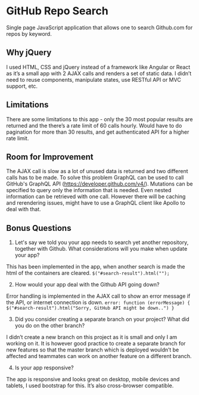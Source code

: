 # GitHub Repo Search
Single page JavaScript application that allows one to search Github.com for repos by keyword.

## Why jQuery
I used HTML, CSS and jQuery instead of a framework like Angular or React as it’s a small app with 2 AJAX calls and renders a set of static data. I didn’t need to reuse components, manipulate states, use RESTful API or MVC support, etc.

## Limitations
There are some limitations to this app - only the 30 most popular results are returned and the there’s a rate limit of 60 calls hourly. Would have to do pagination for more than 30 results, and get authenticated API for a higher rate limit.

## Room for Improvement
The AJAX call is slow as a lot of unused data is returned and two different calls has to be made. To solve this problem GraphQL can be used to call GitHub's GraphQL API (https://developer.github.com/v4/). Mutations can be specified to query only the information that is needed. Even nested information can be retrieved with one call. However there will be caching and rerendering issues, might have to use a GraphQL client like Apollo to deal with that.

## Bonus Questions
1) Let's say we told you your app needs to search yet another repository, together with Github. What considerations will you make when update your app?

This has been implemented in the app, when another search is made the html of the containers are cleared.
 `$("#search-result").html("");`

2) How would your app deal with the Github API going down?

Error handling is implemented in the AJAX call to show an error message if the API, or internet connection is down.
`error: function (errorMessage) {
  $("#search-result").html("Sorry, GitHub API might be down..")
}`

3) Did you consider creating a separate branch on your project? What did you do on the other branch?

I didn’t create a new branch on this project as it is small and only I am working on it. It is however good practice to create a separate branch for new features so that the master branch which is deployed wouldn’t be affected and teammates can work on another feature on a different branch.

4) Is your app responsive?

The app is responsive and looks great on desktop, mobile devices and tablets, I used bootstrap for this. It’s also cross-browser compatible.
